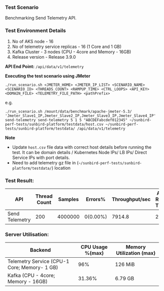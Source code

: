 ### Test Scenario

Benchmarking Send Telemetry API.


### Test Environment Details
1. No of AKS node - 16
2. No of telemetry service replicas - 16 (1 Core and 1 GB)
3. Kafka Cluster - 3 nodes (CPU - 4core and Memory - 16GB)
4. Release version - Release 3.9.0


**API End Point:** 
`/api/data/v1/telemetry`


**Executing the test scenario using JMeter**

```./run_scenario.sh <JMETER_HOME> <JMETER_IP_LIST> <SCENARIO_NAME> <SCENARIO_ID> <THREADS_COUNT> <RAMPUP_TIME> <CTRL_LOOPS> <API_KEY> <DOMAIN_FILE> <TELEMETRY_FILE_PATH> <pathPrefix> ```


e.g. 

```./run_scenario.sh /mount/data/benchmark/apache-jmeter-5.3/ 'Jmeter_Slave1_IP,Jmeter_Slave2_IP,Jmeter_Slave3_IP,Jmeter_Slave4_IP' send-telemetry send-telemetry 5 1 5 "ABCDEFabcdef012345" ~/sunbird-perf-tests/sunbird-platform/testdata/host.csv ~/sunbird-perf-tests/sunbird-platform/testdata/ /api/data/v1/telemetry```

**Note**
- Update `host.csv` file data with correct host details before running the test. It can be domain details / Kubernetes Node IPs/ LB IPs/ Direct Service IPs with port details.
- Need to add telemetry gz file in (`~/sunbird-perf-tests/sunbird-platform/testdata/`) location



### Test Result:

|API                |Thread Count|Samples |Errors%  |Throughput/sec|Avg Resp Time |95th pct |99th pct|
|-------------------|------------|--------|---------| -------------|--------------|---------|--------|
|Send Telemetry     |200         |4000000 |0(0.00%) | 7914.8       | 24          |  57    |186     |


### Server Utilisation:
| Backend          | CPU Usage %(max) | Memory Utilization (max) |
| ------------- | ------------- |------------- |
| Telemetry Service (CPU-1 Core; Memory- 1 GB)  |96% |126 MiB |
| Kafka (CPU - 4core; Memory - 16GB)| 31.36%|6.79 GB |
